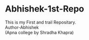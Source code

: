 # Abhishek-1st-Repo
This is my First and trail Repositary.
<br>
Author-Abhishek 
<br>
(Apna college by Shradha Khapra)

